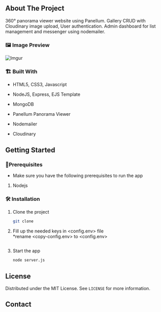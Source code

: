 <!-- ABOUT THE PROJECT -->

## About The Project

<!-- [![Product Name Screen Shot][product-screenshot]](https://example.com) -->

360° panorama viewer website using Panellum. Gallery CRUD with Cloudinary image upload, User authentication. Admin dashboard for list management and messenger using nodemailer.

### 🖼️ Image Preview

<!-- ![Imgur] -->

![Imgur](https://i.imgur.com/IfOYY79.png)

### 🏗️ Built With

-   HTML5, CSS3, Javascript
-   NodeJS, Express, EJS Template
-   MongoDB

-   Panellum Panorama Viewer
-   Nodemailer
-   Cloudinary
<!-- GETTING STARTED -->

## Getting Started

<!-- This is an example of how you may give instructions on setting up your project locally.
To get a local copy up and running follow these simple example steps. -->

### 📝️Prerequisites

<!-- This is an example of how to list things you need to use the software and how to install them. -->

-   Make sure you have the following prerequisites to run the app

1. Nodejs

### 🛠️ Installation

1. Clone the project
    ```sh
    git clone
    ```
2. Fill up the needed keys in <config.env> file  
   \*rename <copy-config.env> to <config.env>

    ```sh

    ```

3. Start the app
    ```sh
    node server.js
    ```

<!-- LICENSE -->

## License

Distributed under the MIT License. See `LICENSE` for more information.

<!-- CONTACT -->

## Contact

<!-- Your Name - [@your_twitter](https://twitter.com/your_username) - email@example.com -->

<!-- Project Link: [https://github.com/your_username/repo_name](https://github.com/your_username/repo_name) -->

